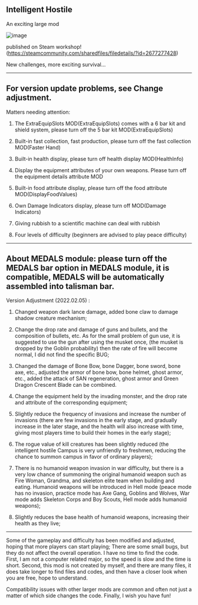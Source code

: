 ## Intelligent Hostile
An exciting large mod

![image](https://github.com/Nilyang404/DST-Intelligent-Hostile/assets/63556313/a2dcbd93-4471-4ef3-a55a-fce24bb5a57f)

published on Steam workshop!(https://steamcommunity.com/sharedfiles/filedetails/?id=2677277428)

New challenges, more exciting survival...


-----------------------------------------------------------------------
For version update problems, see Change adjustment.
-----------------------------------------------------------------------
Matters needing attention:



1. The ExtraEquipSlots MOD(ExtraEquipSlots) comes with a 6 bar kit and shield system, please turn off the 5 bar kit MOD(ExtraEquipSlots)

2. Built-in fast collection, fast production, please turn off the fast collection MOD(Faster Hand)

3. Built-in health display, please turn off health display MOD(HealthInfo)

4. Display the equipment attributes of your own weapons. Please turn off the equipment details attribute MOD

5. Built-in food attribute display, please turn off the food attribute MOD(DisplayFoodValues)

6. Own Damage Indicators display, please turn off MOD(Damage Indicators)

7. Giving rubbish to a scientific machine can deal with rubbish

8. Four levels of difficulty (beginners are advised to play peace difficulty)



--------------------------------------------------------------------------------------------------
About MEDALS module: please turn off the MEDALS bar option in MEDALS module, it is compatible, MEDALS will be automatically assembled into talisman bar.
--------------------------------------------------------------------------------------------------

Version Adjustment (2022.02.05) :



1. Changed weapon dark lance damage, added bone claw to damage shadow creature mechanism;

2. Change the drop rate and damage of guns and bullets, and the composition of bullets, etc. As for the small problem of gun use, it is suggested to use the gun after using the musket once, (the musket is dropped by the Goblin probability) then the rate of fire will become normal, I did not find the specific BUG;

3. Changed the damage of Bone Bow, bone Dagger, bone sword, bone axe, etc., adjusted the armor of bone bow, bone helmet, ghost armor, etc., added the attack of SAN regeneration, ghost armor and Green Dragon Crescent Blade can be combined.

4. Change the equipment held by the invading monster, and the drop rate and attribute of the corresponding equipment;

5. Slightly reduce the frequency of invasions and increase the number of invasions (there are few invasions in the early stage, and gradually increase in the later stage, and the health will also increase with time, giving most players time to build their homes in the early stage);

6. The rogue value of kill creatures has been slightly reduced (the intelligent hostile Campus is very unfriendly to freshmen, reducing the chance to summon campus in favor of ordinary players);

7. There is no humanoid weapon invasion in war difficulty, but there is a very low chance of summoning the original humanoid weapon such as Fire Woman, Grandma, and skeleton elite team when building and eating. Humanoid weapons will be introduced in Hell mode (peace mode has no invasion, practice mode has Axe Gang, Goblins and Wolves, War mode adds Skeleton Corps and Boy Scouts, Hell mode adds humanoid weapons);

8. Slightly reduces the base health of humanoid weapons, increasing their health as they live;

--------------------------------------------------------------------------------------------------



Some of the gameplay and difficulty has been modified and adjusted, hoping that more players can start playing; There are some small bugs, but they do not affect the overall operation. I have no time to find the code. First, I am not a computer related major, so the speed is slow and the time is short. Second, this mod is not created by myself, and there are many files, it does take longer to find files and codes, and then have a closer look when you are free, hope to understand.

Compatibility issues with other larger mods are common and often not just a matter of which side changes the code. Finally, I wish you have fun!
